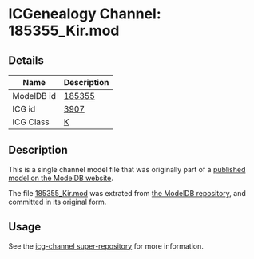 # ICGenealogy Channel: 185355\_Kir.mod

## Details

Name | Description
---- | -----------
ModelDB id | [185355](http://senselab.med.yale.edu/ModelDB/ShowModel.cshtml?model=185355)
ICG id | [3907](http://icg.neurotheory.ox.ac.uk/channels/1/3907)
ICG Class | [K](http://icg.neurotheory.ox.ac.uk/channels/1)

## Description

This is a single channel model file that was originally part of a [published model on the ModelDB website](http://senselab.med.yale.edu/mModelDB/ShowModel.cshtml?model=185355).

The file [185355\_Kir.mod](185355_Kir.mod) was extrated from [the ModelDB repository](http://senselab.med.yale.edu/ModelDB/ShowModel.cshtml?model=185355), and committed in its original form.

## Usage

See the [icg-channel super-repository](https://github.com/icgenealogy/icg-channels) for more information.